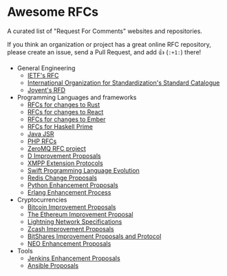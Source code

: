 # Awesome RFCs

A curated list of "Request For Comments" websites and repositories.

If you think an organization or project has a great online RFC repository, please create an issue, send a Pull Request, and add :+1: (`:+1:`) there!

* General Engineering
  * [IETF's RFC](https://www.rfc-editor.org/rfc-index.html)
  * [International Organization for Standardization's Standard Catalogue](https://www.iso.org/standards-catalogue/browse-by-ics.html)
  * [Joyent's RFD](https://github.com/joyent/rfd)
* Programming Languages and frameworks
  * [RFCs for changes to Rust](https://github.com/rust-lang/rfcs)
  * [RFCs for changes to React](https://github.com/reactjs/rfcs)
  * [RFCs for changes to Ember](https://github.com/emberjs/rfcs)
  * [RFCs for Haskell Prime](https://github.com/haskell/rfcs)
  * [Java JSR](https://jcp.org/en/jsr/all)
  * [PHP RFCs](https://wiki.php.net/rfc)
  * [ZeroMQ RFC project](https://github.com/zeromq/rfc)
  * [D Improvement Proposals](https://github.com/dlang/DIPs)
  * [XMPP Extension Protocols](https://xmpp.org/extensions/)
  * [Swift Programming Language Evolution](https://github.com/apple/swift-evolution)
  * [Redis Change Proposals](https://github.com/redis/redis-rcp)
  * [Python Enhancement Proposals](https://www.python.org/dev/peps/)
  * [Erlang Enhancement Process](https://github.com/erlang/eep)
* Cryptocurrencies
  * [Bitcoin Improvement Proposals](https://github.com/bitcoin/bips)
  * [The Ethereum Improvement Proposal](https://github.com/ethereum/EIPs)
  * [Lightning Network Specifications](https://github.com/lightningnetwork/lightning-rfc) 
  * [Zcash Improvement Proposals](https://github.com/zcash/zips)
  * [BitShares Improvement Proposals and Protocol](https://github.com/bitshares/bsips)
  * [NEO Enhancement Proposals](https://github.com/neo-project/proposals)
* Tools
  * [Jenkins Enhancement Proposals](https://github.com/jenkinsci/jep)
  * [Ansible Proposals](https://github.com/ansible/proposals)
